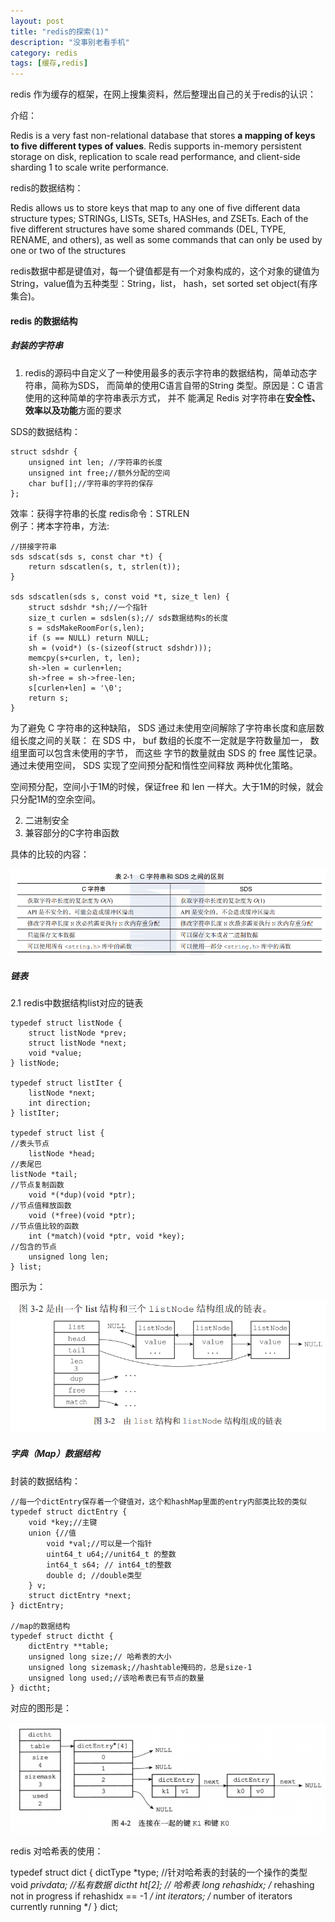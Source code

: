 ```yaml
---
layout: post
title: "redis的探索(1)"
description: "没事别老看手机"
category: redis
tags: [缓存,redis]
---
```


redis 作为缓存的框架，在网上搜集资料，然后整理出自己的关于redis的认识：

介绍：    

Redis is a very fast non-relational database that stores 
**a mapping of keys to five different types of values**.
Redis supports in-memory persistent storage on disk, replication to scale read performance, 
and client-side sharding 1 to scale write performance. 

redis的数据结构：  

Redis allows us to store keys that map to any one of five different
data structure types; STRINGs, LISTs, SETs, HASHes, and ZSETs. Each 
of the five different structures have some shared commands (DEL, TYPE, RENAME, and others), as well as
some commands that can only be used by one or two of the structures

redis数据中都是键值对，每一个键值都是有一个对象构成的，这个对象的键值为String，value值为五种类型：String，list，
hash，set sorted set object(有序集合)。

#### redis 的数据结构

##### 封装的字符串

1. redis的源码中自定义了一种使用最多的表示字符串的数据结构，简单动态字符串，简称为SDS，
而简单的使用C语言自带的String 类型。原因是：C 语言使用的这种简单的字符串表示方式， 并不
能满足 Redis 对字符串在**安全性、 效率以及功能**方面的要求 

SDS的数据结构：

```
struct sdshdr {
    unsigned int len; //字符串的长度
    unsigned int free;//额外分配的空间
    char buf[];//字符串的字符的保存
};
```

效率：获得字符串的长度  redis命令：STRLEN    
例子：拷本字符串，方法:    

```
//拼接字符串
sds sdscat(sds s, const char *t) {
    return sdscatlen(s, t, strlen(t));
}

sds sdscatlen(sds s, const void *t, size_t len) {
    struct sdshdr *sh;//一个指针
    size_t curlen = sdslen(s);// sds数据结构s的长度
    s = sdsMakeRoomFor(s,len); 
    if (s == NULL) return NULL;
    sh = (void*) (s-(sizeof(struct sdshdr)));
    memcpy(s+curlen, t, len);
    sh->len = curlen+len;
    sh->free = sh->free-len;
    s[curlen+len] = '\0';
    return s;
}
```
为了避免 C 字符串的这种缺陷， SDS 通过未使用空间解除了字符串长度和底层数组长度之间的关联： 
在 SDS 中， buf 数组的长度不一定就是字符数量加一， 数组里面可以包含未使用的字节， 而这些
字节的数量就由 SDS 的 free 属性记录。通过未使用空间， SDS 实现了空间预分配和惰性空间释放
两种优化策略。     

空间预分配，空间小于1M的时候，保证free 和 len 一样大。大于1M的时候，就会只分配1M的空余空间。     


2. 二进制安全
3. 兼容部分的C字符串函数

具体的比较的内容：  

![](https://github.com/flyBread/flyBread.github.io/blob/master/_posts/redis/SDS%E5%92%8CCString%E7%9A%84%E6%AF%94%E8%BE%83.PNG?raw=true) 


##### 链表
2.1 redis中数据结构list对应的链表    

```
typedef struct listNode {
    struct listNode *prev;
    struct listNode *next;
    void *value;
} listNode;

typedef struct listIter {
    listNode *next;
    int direction;
} listIter;

typedef struct list {
//表头节点
    listNode *head;
//表尾巴    
listNode *tail;
//节点复制函数
    void *(*dup)(void *ptr);
//节点值释放函数
    void (*free)(void *ptr);
//节点值比较的函数
    int (*match)(void *ptr, void *key);
//包含的节点
    unsigned long len;
} list;
```

图示为：     

![](https://github.com/flyBread/flyBread.github.io/blob/master/_posts/redis/redis%E7%9A%84%E9%93%BE%E8%A1%A8%E7%9A%84%E7%BB%93%E6%9E%84.PNG?raw=true)



##### 字典（Map）数据结构

封装的数据结构：  

```
//每一个dictEntry保存着一个键值对，这个和hashMap里面的entry内部类比较的类似
typedef struct dictEntry {
    void *key;//主键
    union {//值
        void *val;//可以是一个指针
        uint64_t u64;//unit64_t 的整数
        int64_t s64; // int64_t的整数
        double d; //double类型
    } v;
    struct dictEntry *next;
} dictEntry;

//map的数据结构
typedef struct dictht {
    dictEntry **table;
    unsigned long size;// 哈希表的大小
    unsigned long sizemask;//hashtable掩码的，总是size-1
    unsigned long used;//该哈希表已有节点的数量
} dictht;

```
对应的图形是：   

![](https://github.com/flyBread/flyBread.github.io/blob/master/_posts/redis/Map%E7%9A%84%E6%95%B0%E6%8D%AE%E7%BB%93%E6%9E%84.PNG?raw=true)


redis 对哈希表的使用：  

typedef struct dict {
    dictType *type; //针对哈希表的封装的一个操作的类型
    void *privdata; //私有数据
    dictht ht[2]; // 哈希表
    long rehashidx; /* rehashing not in progress if rehashidx == -1 */
    int iterators; /* number of iterators currently running */
} dict;













